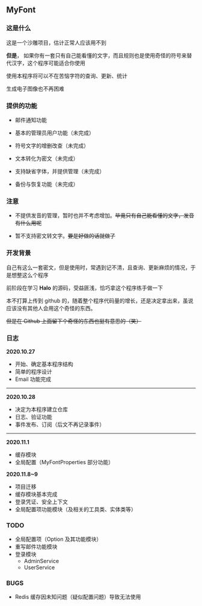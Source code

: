 ## MyFont

### 这是什么

这是一个沙雕项目，估计正常人应该用不到

**但是**， 如果你有一套只有自己能看懂的文字，而且规则也是使用奇怪的符号来替代汉字，这个程序可能适合你使用

使用本程序将可以不在苦恼字符的查询、更新、统计

生成电子图像也不再困难

### 提供的功能

+ 邮件通知功能

+ 基本的管理员用户功能（未完成）

+ 符号文字的增删改查（未完成）

+ 文本转化为密文（未完成）

+ 支持缺省字体，并提供管理（未完成）

+ 备份与恢复功能（未完成）

### 注意

+ 不提供发音的管理，暂时也并不考虑增加。~~毕竟只有自己能看懂的文字，发音有什么用呢~~

+ 暂不支持密文转文字。~~要是好做的话就做了~~

### 开发背景

自己有这么一套密文，但是使用时，常遇到记不清，且查询、更新麻烦的情况，于是想整这么个程序

前阶段在学习 **Halo** 的源码，受益匪浅，恰巧拿这个程序练手做一下

本不打算上传到 github 的，随着整个程序代码量的增长，还是决定拿出来，虽说应该没有其他人会用这个奇怪的东西。

~~但是在 Github 上面留下个奇怪的东西也挺有意思的（笑）~~

### 日志

**2020.10.27**

+ 开始、确定基本程序结构
+ 简单的程序设计
+ Email 功能完成

- - -

**2020.10.28**

+ 决定为本程序建立仓库
+ 日志、验证功能
+ 事件发布、订阅（后文不再记录事件）

- - -

**2020.11.1**

+ 缓存模块
+ 全局配置（MyFontProperties 部分功能）

**2020.11.8~9**

+ 项目迁移
+ 缓存模块基本完成
+ 登录凭证、安全上下文
+ 全局配置项功能模块（及相关的工具类、实体类等）

### TODO

+ 全局配置项（Option 及其功能模块）
+ 重写邮件功能模块
+ 登录模块
    + AdminService
    + UserService

### BUGS

+ Redis 缓存因未知问题（疑似配置问题）导致无法使用